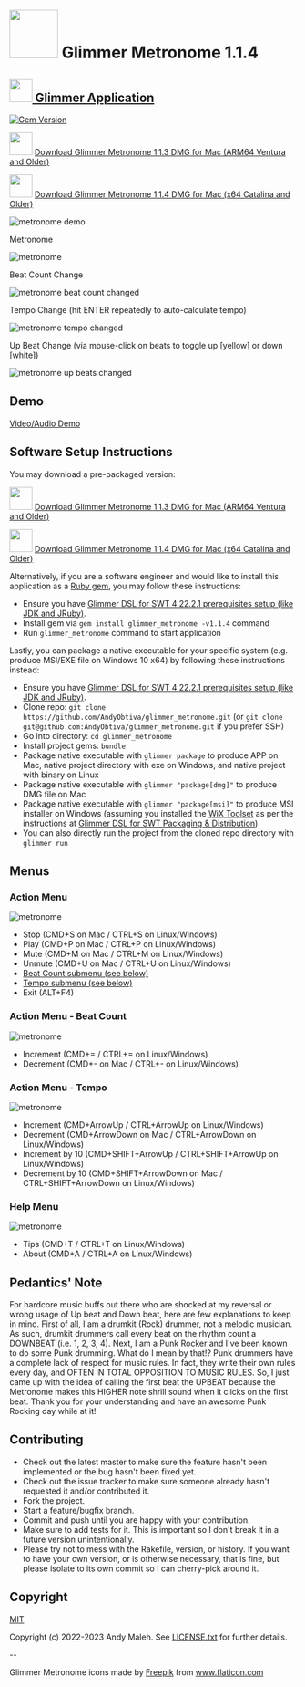 # <img src="https://raw.githubusercontent.com/AndyObtiva/glimmer_metronome/master/icons/linux/Glimmer%20Metronome.png" height=85 /> Glimmer Metronome 1.1.4
## [<img src="https://raw.githubusercontent.com/AndyObtiva/glimmer/master/images/glimmer-logo-hi-res.png" height=40 /> Glimmer Application](https://github.com/AndyObtiva/glimmer-dsl-swt)
[![Gem Version](https://badge.fury.io/rb/glimmer_metronome.svg)](http://badge.fury.io/rb/glimmer_metronome)

<img src="https://raw.githubusercontent.com/AndyObtiva/glimmer_metronome/master/icons/linux/Glimmer%20Metronome.png" height=40 /> [Download Glimmer Metronome 1.1.3 DMG for Mac (ARM64 Ventura and Older)](https://www.dropbox.com/s/pwwpdj3sjggqokz/Glimmer%20Metronome-1.1.3-arm64.dmg?dl=1)

<img src="https://raw.githubusercontent.com/AndyObtiva/glimmer_metronome/master/icons/linux/Glimmer%20Metronome.png" height=40 /> [Download Glimmer Metronome 1.1.4 DMG for Mac (x64 Catalina and Older)](https://www.dropbox.com/s/rnlh0nv9gj9ntuh/Glimmer%20Metronome-1.1.4.dmg?dl=1)

![metronome demo](https://raw.githubusercontent.com/AndyObtiva/glimmer_metronome/master/screenshots/glimmer-metronome.gif)

Metronome

![metronome](https://raw.githubusercontent.com/AndyObtiva/glimmer_metronome/master/screenshots/glimmer-metronome.png)

Beat Count Change

![metronome beat count changed](https://raw.githubusercontent.com/AndyObtiva/glimmer_metronome/master/screenshots/glimmer-metronome-beat-count-changed.png)

Tempo Change (hit ENTER repeatedly to auto-calculate tempo)

![metronome tempo changed](https://raw.githubusercontent.com/AndyObtiva/glimmer_metronome/master/screenshots/glimmer-metronome-tempo-changed.png)

Up Beat Change (via mouse-click on beats to toggle up [yellow] or down [white])

![metronome up beats changed](https://raw.githubusercontent.com/AndyObtiva/glimmer_metronome/master/screenshots/glimmer-metronome-up-beats-changed.png)

## Demo

[Video/Audio Demo](https://raw.githubusercontent.com/AndyObtiva/glimmer_metronome/master/screenshots/glimmer-metronome.mp4)

## Software Setup Instructions

You may download a pre-packaged version:

<img src="https://raw.githubusercontent.com/AndyObtiva/glimmer_metronome/master/icons/linux/Glimmer%20Metronome.png" height=40 /> [Download Glimmer Metronome 1.1.3 DMG for Mac (ARM64 Ventura and Older)](https://www.dropbox.com/s/pwwpdj3sjggqokz/Glimmer%20Metronome-1.1.3-arm64.dmg?dl=1)

<img src="https://raw.githubusercontent.com/AndyObtiva/glimmer_metronome/master/icons/linux/Glimmer%20Metronome.png" height=40 /> [Download Glimmer Metronome 1.1.4 DMG for Mac (x64 Catalina and Older)](https://www.dropbox.com/s/rnlh0nv9gj9ntuh/Glimmer%20Metronome-1.1.4.dmg?dl=1)

Alternatively, if you are a software engineer and would like to install this application as a [Ruby gem](https://guides.rubygems.org/what-is-a-gem/), you may follow these instructions:

- Ensure you have [Glimmer DSL for SWT 4.22.2.1 prerequisites setup (like JDK and JRuby)](https://github.com/AndyObtiva/glimmer-dsl-swt/tree/v4.22.2.1#pre-requisites).
- Install gem via `gem install glimmer_metronome -v1.1.4` command
- Run `glimmer_metronome` command to start application

Lastly, you can package a native executable for your specific system (e.g. produce MSI/EXE file on Windows 10 x64) by following these instructions instead:
- Ensure you have [Glimmer DSL for SWT 4.22.2.1 prerequisites setup (like JDK and JRuby)](https://github.com/AndyObtiva/glimmer-dsl-swt/tree/v4.22.2.1#pre-requisites).
- Clone repo: `git clone https://github.com/AndyObtiva/glimmer_metronome.git` (or `git clone git@github.com:AndyObtiva/glimmer_metronome.git` if you prefer SSH)
- Go into directory: `cd glimmer_metronome`
- Install project gems: `bundle`
- Package native executable with `glimmer package` to produce APP on Mac, native project directory with exe on Windows, and native project with binary on Linux
- Package native executable with `glimmer "package[dmg]"` to produce DMG file on Mac
- Package native executable with `glimmer "package[msi]"` to produce MSI installer on Windows (assuming you installed the [WiX Toolset](https://wixtoolset.org/) as per the instructions at [Glimmer DSL for SWT Packaging & Distribution](https://github.com/AndyObtiva/glimmer-dsl-swt/blob/master/docs/reference/GLIMMER_PACKAGING_AND_DISTRIBUTION.md))
- You can also directly run the project from the cloned repo directory with `glimmer run`

## Menus

### Action Menu

![metronome](https://raw.githubusercontent.com/AndyObtiva/glimmer_metronome/master/screenshots/glimmer-metronome-menu-action.png)

- Stop (CMD+S on Mac / CTRL+S on Linux/Windows)
- Play (CMD+P on Mac / CTRL+P on Linux/Windows)
- Mute (CMD+M on Mac / CTRL+M on Linux/Windows)
- Unmute (CMD+U on Mac / CTRL+U on Linux/Windows)
- [Beat Count submenu (see below)](#action-menu---beat-count)
- [Tempo submenu (see below)](#action-menu---tempo)
- Exit (ALT+F4)

### Action Menu - Beat Count

![metronome](https://raw.githubusercontent.com/AndyObtiva/glimmer_metronome/master/screenshots/glimmer-metronome-menu-action-beat-count.png)

- Increment (CMD+= / CTRL+= on Linux/Windows)
- Decrement (CMD+- on Mac / CTRL+- on Linux/Windows)

### Action Menu - Tempo

![metronome](https://raw.githubusercontent.com/AndyObtiva/glimmer_metronome/master/screenshots/glimmer-metronome-menu-action-tempo.png)

- Increment (CMD+ArrowUp / CTRL+ArrowUp on Linux/Windows)
- Decrement (CMD+ArrowDown on Mac / CTRL+ArrowDown on Linux/Windows)
- Increment by 10 (CMD+SHIFT+ArrowUp / CTRL+SHIFT+ArrowUp on Linux/Windows)
- Decrement by 10 (CMD+SHIFT+ArrowDown on Mac / CTRL+SHIFT+ArrowDown on Linux/Windows)

### Help Menu

![metronome](https://raw.githubusercontent.com/AndyObtiva/glimmer_metronome/master/screenshots/glimmer-metronome-menu-help.png)

- Tips (CMD+T / CTRL+T on Linux/Windows)
- About (CMD+A / CTRL+A on Linux/Windows)

## Pedantics' Note

For hardcore music buffs out there who are shocked at my reversal or wrong usage of Up beat and Down beat, here are few explanations to keep in mind. First of all, I am a drumkit (Rock) drummer, not a melodic musician. As such, drumkit drummers call every beat on the rhythm count a DOWNBEAT (i.e. 1, 2, 3, 4). Next, I am a Punk Rocker and I've been known to do some Punk drumming. What do I mean by that!? Punk drummers have a complete lack of respect for music rules. In fact, they write their own rules every day, and OFTEN IN TOTAL OPPOSITION TO MUSIC RULES. So, I just came up with the idea of calling the first beat the UPBEAT because the Metronome makes this HIGHER note shrill sound when it clicks on the first beat. Thank you for your understanding and have an awesome Punk Rocking day while at it!

## Contributing

-   Check out the latest master to make sure the feature hasn't been
    implemented or the bug hasn't been fixed yet.
-   Check out the issue tracker to make sure someone already hasn't
    requested it and/or contributed it.
-   Fork the project.
-   Start a feature/bugfix branch.
-   Commit and push until you are happy with your contribution.
-   Make sure to add tests for it. This is important so I don't break it
    in a future version unintentionally.
-   Please try not to mess with the Rakefile, version, or history. If
    you want to have your own version, or is otherwise necessary, that
    is fine, but please isolate to its own commit so I can cherry-pick
    around it.

## Copyright

[MIT](LICENSE.txt)

Copyright (c) 2022-2023 Andy Maleh. See [LICENSE.txt](LICENSE.txt) for further details.

--

Glimmer Metronome icons made by <a href="https://www.flaticon.com/authors/freepik" title="Freepik">Freepik</a> from <a href="https://www.flaticon.com/" title="Flaticon">www.flaticon.com</a>
